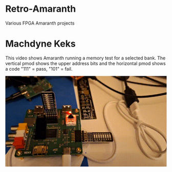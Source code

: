 # Retro-Amaranth
Various FPGA Amaranth projects

# Machdyne Keks
This video shows Amaranth running a memory test for a selected bank. The vertical pmod shows the upper address bits and the horizontal pmod shows a code "111" = pass, "101" = fail.

![Keks SBC](keks_SRAM_test.gif)
